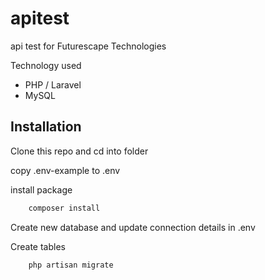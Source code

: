# apitest

api test for Futurescape Technologies

Technology used

-   PHP / Laravel
-   MySQL

## Installation

Clone this repo and cd into folder

copy .env-example to .env

install package

```bash
    composer install
```

Create new database and update connection details in .env

Create tables

```bash
    php artisan migrate
```
